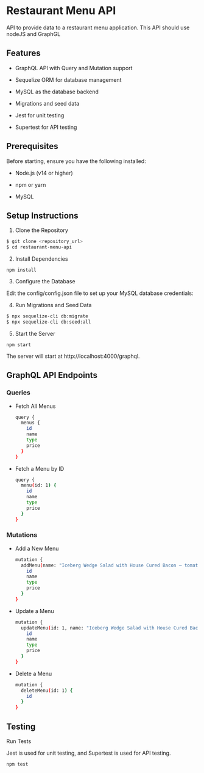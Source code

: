 # Restaurant Menu API

API to provide data to a restaurant menu application. This API should use nodeJS and GraphGL


## Features

- GraphQL API with Query and Mutation support

- Sequelize ORM for database management

- MySQL as the database backend

- Migrations and seed data

- Jest for unit testing

- Supertest for API testing


## Prerequisites

Before starting, ensure you have the following installed:

- Node.js (v14 or higher)

- npm or yarn

- MySQL


## Setup Instructions

1. Clone the Repository

  ```bash
  $ git clone <repository_url>
  $ cd restaurant-menu-api
  ```

2. Install Dependencies

  ```
  npm install
  ```

3. Configure the Database

Edit the config/config.json file to set up your MySQL database credentials:

4. Run Migrations and Seed Data

  ```bash
  $ npx sequelize-cli db:migrate
  $ npx sequelize-cli db:seed:all
  ```

5. Start the Server

  ```
  npm start
  ```

The server will start at http://localhost:4000/graphql.


## GraphQL API Endpoints

### Queries

- Fetch All Menus

  ```bash
  query {
    menus {
      id
      name
      type
      price
    }
  }
  ```

- Fetch a Menu by ID

  ```bash
  query {
    menu(id: 1) {
      id
      name
      type
      price
    }
  }
  ```

### Mutations

- Add a New Menu

  ```bash
  mutation {
    addMenu(name: "Iceberg Wedge Salad with House Cured Bacon – tomato salsa gorgonzola", type: "appetizers", price: 7.5) {
      id
      name
      type
      price
    }
  }
  ```

- Update a Menu

  ```bash
  mutation {
    updateMenu(id: 1, name: "Iceberg Wedge Salad with House Cured Bacon – tomato salsa gorgonzola", type: "appetizers", price: 7.5) {
      id
      name
      type
      price
    }
  }
  ```

- Delete a Menu

  ```bash
  mutation {
    deleteMenu(id: 1) {
      id
    }
  }
  ```


## Testing

Run Tests

Jest is used for unit testing, and Supertest is used for API testing.

```
npm test
```
